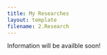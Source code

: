 ```yaml
---
title: My Researches
layout: template
filename: 2.Research
--- 
```



Information will be availble soon!
